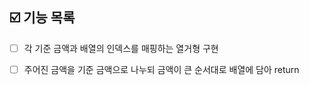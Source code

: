 ## ☑️ 기능 목록

- [ ] 각 기준 금액과 배열의 인덱스를 매핑하는 열거형 구현

- [ ] 주어진 금액을 기준 금액으로 나누되 금액이 큰 순서대로 배열에 담아 return
